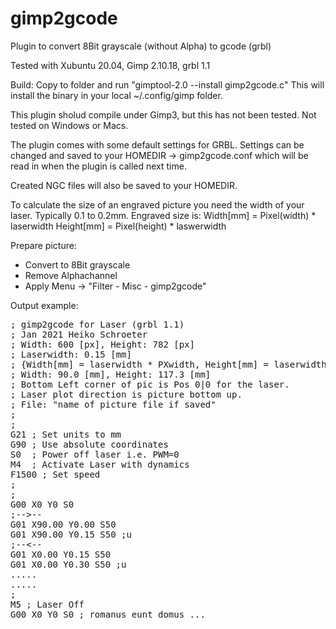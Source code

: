 # gimp2gcode
Plugin to convert 8Bit grayscale (without Alpha) to gcode (grbl)

Tested with Xubuntu 20.04, Gimp 2.10.18, grbl 1.1

Build:
Copy to folder and run "gimptool-2.0 --install gimp2gcode.c"
This will install the binary in your local ~/.config/gimp folder.

This plugin sholud compile under Gimp3, but this has not been tested.
Not tested on Windows or Macs.

The plugin comes with some default settings for GRBL.
Settings can be changed and saved to your HOMEDIR -> gimp2gcode.conf
which will be read in when the plugin is called next time.

Created NGC files will also be saved to your HOMEDIR.

To calculate the size of an engraved picture you need the width of your laser.
Typically 0.1 to 0.2mm.
Engraved size is:
Width[mm] = Pixel(width) * laserwidth
Height[mm] = Pixel(height) * laswerwidth

Prepare picture:
- Convert to 8Bit grayscale
- Remove Alphachannel
- Apply Menu -> "Filter - Misc - gimp2gcode"


Output example:

<pre>
; gimp2gcode for Laser (grbl 1.1)
; Jan 2021 Heiko Schroeter
; Width: 600 [px], Height: 782 [px]
; Laserwidth: 0.15 [mm]
; {Width[mm] = laserwidth * PXwidth, Height[mm] = laserwidth * PXheight}
; Width: 90.0 [mm], Height: 117.3 [mm]
; Bottom Left corner of pic is Pos 0|0 for the laser.
; Laser plot direction is picture bottom up.
; File: "name of picture file if saved"
;
;
G21 ; Set units to mm
G90 ; Use absolute coordinates
S0  ; Power off laser i.e. PWM=0
M4  ; Activate Laser with dynamics
F1500 ; Set speed
;
;
G00 X0 Y0 S0
;-->--
G01 X90.00 Y0.00 S50
G01 X90.00 Y0.15 S50 ;u
;--<--
G01 X0.00 Y0.15 S50
G01 X0.00 Y0.30 S50 ;u
.....
.....
;
M5 ; Laser Off
G00 X0 Y0 S0 ; romanus eunt domus ... 
</pre>
